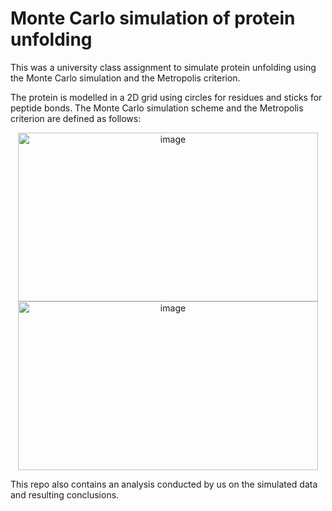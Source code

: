 # Monte Carlo simulation of protein unfolding

This was a university class assignment to simulate protein unfolding using the Monte Carlo simulation and the Metropolis criterion. 

The protein is modelled in a 2D grid using circles for residues and sticks for peptide bonds. The Monte Carlo simulation scheme and the Metropolis criterion are defined as follows:

<p align="center">
  <img width="480" height="270" alt="image" src="https://github.com/user-attachments/assets/7d9e3a68-b9db-42c8-a544-a026593248cf">
  <img width="480" height="270" alt="image" src="https://github.com/user-attachments/assets/abbefa54-0765-43f0-a2d4-8b0bb2eea567">
</p>

This repo also contains an analysis conducted by us on the simulated data and resulting conclusions.
